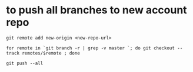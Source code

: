 # to push all branches to new account repo

``` 
git remote add new-origin <new-repo-url>
```
```
for remote in `git branch -r | grep -v master `; do git checkout --track remotes/$remote ; done
```
```
git push --all
```
